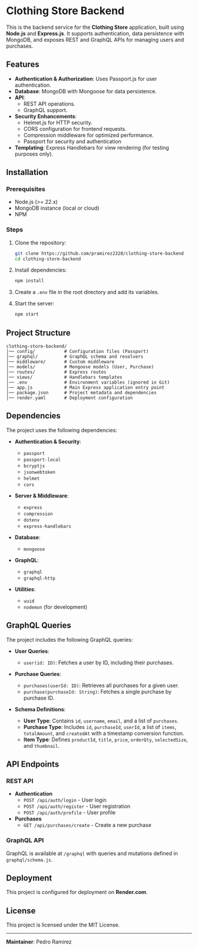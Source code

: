 # Clothing Store Backend

This is the backend service for the **Clothing Store** application, built using **Node.js** and **Express.js**. It supports authentication, data persistence with MongoDB, and exposes REST and GraphQL APIs for managing users and purchases.

## Features

- **Authentication & Authorization**: Uses Passport.js for user authentication.
- **Database**: MongoDB with Mongoose for data persistence.
- **API**:
  - REST API operations.
  - GraphQL support.
- **Security Enhancements**:
  - Helmet.js for HTTP security.
  - CORS configuration for frontend requests.
  - Compression middleware for optimized performance.
  - Passport for security and authentication
- **Templating**: Express Handlebars for view rendering (for testing purposes only).

## Installation

### Prerequisites

- Node.js (>= 22.x)
- MongoDB instance (local or cloud)
- NPM

### Steps

1. Clone the repository:
   ```sh
   git clone https://github.com/pramirez2328/clothing-store-backend
   cd clothing-store-backend
   ```
2. Install dependencies:
   ```sh
   npm install
   ```
3. Create a `.env` file in the root directory and add its variables.

4. Start the server:
   ```sh
   npm start
   ```

## Project Structure

```
clothing-store-backend/
│── config/           # Configuration files (Passport)
│── graphql/          # GraphQL schema and resolvers
│── middleware/       # Custom middleware
│── models/           # Mongoose models (User, Purchase)
│── routes/           # Express routes
│── views/            # Handlebars templates
│── .env              # Environment variables (ignored in Git)
│── app.js            # Main Express application entry point
│── package.json      # Project metadata and dependencies
│── render.yaml       # Deployment configuration
```

## Dependencies

The project uses the following dependencies:

- **Authentication & Security**:

  - `passport`
  - `passport-local`
  - `bcryptjs`
  - `jsonwebtoken`
  - `helmet`
  - `cors`

- **Server & Middleware**:

  - `express`
  - `compression`
  - `dotenv`
  - `express-handlebars`

- **Database**:

  - `mongoose`

- **GraphQL**:

  - `graphql`
  - `graphql-http`

- **Utilities**:
  - `uuid`
  - `nodemon` (for development)

## GraphQL Queries

The project includes the following GraphQL queries:

- **User Queries**:

  - `user(id: ID)`: Fetches a user by ID, including their purchases.

- **Purchase Queries**:

  - `purchases(userId: ID)`: Retrieves all purchases for a given user.
  - `purchase(purchaseId: String)`: Fetches a single purchase by purchase ID.

- **Schema Definitions**:
  - **User Type**: Contains `id`, `username`, `email`, and a list of `purchases`.
  - **Purchase Type**: Includes `id`, `purchaseId`, `userId`, a list of `items`, `totalAmount`, and `createdAt` with a timestamp conversion function.
  - **Item Type**: Defines `productId`, `title`, `price`, `orderQty`, `selectedSize`, and `thumbnail`.

## API Endpoints

### REST API

- **Authentication**
  - `POST /api/auth/login` - User login
  - `POST /api/auth/register` - User registration
  - `POST /api/auth/profile` - User profile
- **Purchases**
  - `GET /api/purchases/create` - Create a new purchase

### GraphQL API

GraphQL is available at `/graphql` with queries and mutations defined in `graphql/schema.js`.

## Deployment

This project is configured for deployment on **Render.com**.

## License

This project is licensed under the MIT License.

---

**Maintainer**: Pedro Ramirez
